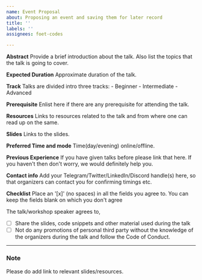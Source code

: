 ```yaml
---
name: Event Proposal
about: Proposing an event and saving them for later record
title: ''
labels: ''
assignees: foet-codes

---
```


**Abstract**
	Provide a brief introduction about the talk.
    Also list the topics that the talk is going to cover.
        
**Expected Duration**
    Approximate duration of the talk.

**Track**
   	Talks are divided intro three tracks:
    	- Beginner
        - Intermediate
        - Advanced

**Prerequisite**
   	Enlist here if there are any prerequisite for attending the talk.
        
**Resources**
    Links to resources related to the talk and from where one can 
    read up on the same.

**Slides**
    Links to the slides.

**Preferred Time and mode**
    Time(day/evening) online/offline.

**Previous Experience**
    If you have given talks before please link that here. If you haven't then don't worry, we would definitely help you.

**Contact info**
    Add your Telegram/Twitter/LinkedIn/Discord handle(s) here, so that organizers can contact you for confirming timings etc.


**Checklist**
 Place an '[x]' (no spaces) in all the fields you agree to. You can keep the fields blank on which you don't agree

 The talk/workshop speaker agrees to,
 - [ ] Share the slides, code snippets and other material used during the talk
 - [ ] Not do any promotions of personal third party without the knowledge of the organizers during the talk and follow the Code of Conduct.

---
### Note
Please do add link to relevant slides/resources.
